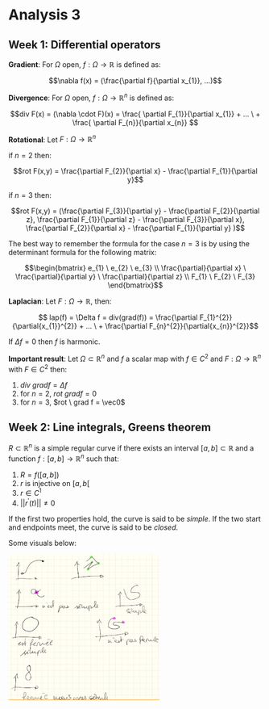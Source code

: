 # Analysis 3 

## Week 1: Differential operators 

**Gradient**: For $\Omega$ open, $f: \Omega \to \mathbb{R}$ is defined as: 

$$\nabla f(x) = (\frac{\partial f}{\partial x_{1}}, ...)$$

**Divergence**: For $\Omega$ open, $f: \Omega \to \mathbb{R}^{n}$ is defined as: 

$$div F(x) = (\nabla \cdot F)(x) = \frac{ \partial F_{1}}{\partial x_{1}} + ... \ + \frac{ \partial F_{n}}{\partial x_{n}} $$ 

**Rotational**: Let $F: \Omega \to \mathbb{R}^{n}$ 

if $n=2$ then: 

$$rot F(x,y) = \frac{\partial F_{2}}{\partial x} - \frac{\partial F_{1}}{\partial y}$$

if $n=3$ then: 

$$rot F(x,y) = (\frac{\partial F_{3}}{\partial y} - \frac{\partial F_{2}}{\partial z}, \frac{\partial F_{1}}{\partial z} - \frac{\partial F_{3}}{\partial x}, \frac{\partial F_{2}}{\partial x} - \frac{\partial F_{1}}{\partial y} )$$

The best way to remember the formula for the case $n=3$ is by using the determinant formula for the following matrix:

$$\begin{bmatrix} e_{1} \ e_{2} \ e_{3} \\ \frac{\partial}{\partial x} \ \frac{\partial}{\partial y} \ \frac{\partial}{\partial z} \\ F_{1} \ F_{2} \ F_{3} \end{bmatrix}$$


**Laplacian**: Let $F: \Omega \to \mathbb{R}$, then:

$$ lap(f) = \Delta f = div(grad(f)) = \frac{\partial F_{1}^{2}}{\partial{x_{1}}^{2}} + ... \ +  \frac{\partial F_{n}^{2}}{\partial{x_{n}}^{2}}$$

If $\Delta f = 0$ then $f$ is harmonic. 

**Important result**: Let $\Omega \subset \mathbb{R}^{n}$ and $f$ a scalar map with $f \in C^2$ and $F: \Omega \to \mathbb{R}^{n}$ with $F \in C^2$ then: 

1. $div \ grad f = \Delta f$
2. for $n=2$, $rot \ grad f = 0$
3. for $n=3$, $rot \ grad f = \vec0$


## Week 2: Line integrals, Greens theorem 

$R \subset \mathbb{R}^{n}$ is a simple regular curve if there exists an interval $[a,b] \subset \mathbb{R}$ and a function $f: [a,b] \to \mathbb{R}^{n}$ such that:

1. $R = f([a,b])$
2. $r$ is injective on $[a,b[$
3. $r \in C^{1}$
4. $||r^{\prime}(t)|| \not = 0$

If the first two properties hold, the curve is said to be *simple*. If the two start and endpoints meet, the curve is said to be *closed*. 

Some visuals below: 

<img src="src/w2.1.png" width="300" >


